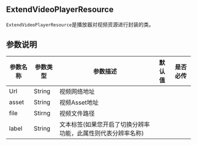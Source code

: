 ## ExtendVideoPlayerResource

`ExtendVideoPlayerResource`是播放器对视频资源进行封装的类。

## 参数说明

| 参数名称 | 参数类型 | 参数描述                                                     | 默认值 | 是否必传 |
| -------- | -------- | ------------------------------------------------------------ | ------ | -------- |
| Url      | String   | 视频网络地址                                                 |        |          |
| asset    | String   | 视频Asset地址                                                |        |          |
| file     | Stirng   | 视频文件路径                                                 |        |          |
| label    | String   | 文本标签(如果您开启了切换分辨率功能，此属性则代表分辨率名称) |        |          |